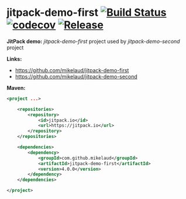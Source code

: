 # jitpack-demo-first [![Build Status](https://travis-ci.org/mikelaud/jitpack-demo-first.svg?branch=master)](https://travis-ci.org/mikelaud/jitpack-demo-first) [![codecov](https://codecov.io/gh/mikelaud/jitpack-demo-first/branch/master/graph/badge.svg)](https://codecov.io/gh/mikelaud/jitpack-demo-first) [![Release](https://jitpack.io/v/mikelaud/jitpack-demo-first.svg)](https://jitpack.io/#mikelaud/jitpack-demo-first)

**JitPack demo:** _jitpack-demo-first_ project used by _jitpack-demo-second_ project

**Links:**
- https://github.com/mikelaud/jitpack-demo-first
- https://github.com/mikelaud/jitpack-demo-second

**Maven:**
```XML
<project ...>

	<repositories>
		<repository>
			<id>jitpack.io</id>
			<url>https://jitpack.io</url>
		</repository>
	</repositories>

	<dependencies>
		<dependency>
			<groupId>com.github.mikelaud</groupId>
			<artifactId>jitpack-demo-first</artifactId>
			<version>4.0.0</version>
		</dependency>
	</dependencies>

</project>
```

